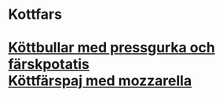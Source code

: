 # Kottfars<br/><br/>[Köttbullar med pressgurka och färskpotatis](/recipes/kottfars/kottbullar-med-pressgurka-och-farskpotatis.md)<br/>[Köttfärspaj med mozzarella](/recipes/kottfars/kottfarspaj-med-mozzarella.md)
